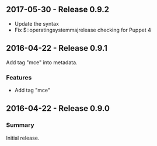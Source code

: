 ## 2017-05-30 - Release 0.9.2

- Update the syntax
- Fix $::operatingsystemmajrelease checking for Puppet 4

## 2016-04-22 - Release 0.9.1

Add tag "mce" into metadata.

### Features

- Add tag "mce"

## 2016-04-22 - Release 0.9.0

### Summary

Initial release.
